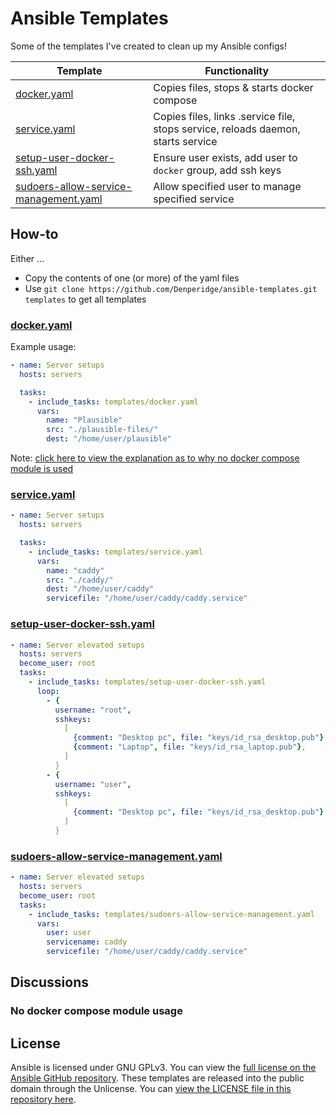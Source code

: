 # Ansible Templates
Some of the templates I've created to clean up my Ansible configs!


| Template                   | Functionality |
| -------------------------- | ------------- |
| [docker.yaml](#dockeryaml) | Copies files, stops & starts docker compose |
| [service.yaml](#serviceyaml) | Copies files, links .service file, stops service, reloads daemon, starts service |
| [setup-user-docker-ssh.yaml](#setup-user-docker-sshyaml) | Ensure user exists, add user to `docker` group, add ssh keys |
| [sudoers-allow-service-management.yaml](#sudoers-allow-service-managementyaml) | Allow specified user to manage specified service |


## How-to
Either ...
- Copy the contents of one (or more) of the yaml files
- Use `git clone https://github.com/Denperidge/ansible-templates.git templates` to get all templates

### [docker.yaml](docker.yaml)
Example usage:
```yaml
- name: Server setups
  hosts: servers

  tasks:
    - include_tasks: templates/docker.yaml
      vars:
        name: "Plausible"
        src: "./plausible-files/"
        dest: "/home/user/plausible"

```

Note: [click here to view the explanation as to why no docker compose module is used](#no-docker-compose-module-usage)

### [service.yaml](service.yaml)
```yaml
- name: Server setups
  hosts: servers

  tasks:
    - include_tasks: templates/service.yaml
      vars:
        name: "caddy"
        src: "./caddy/"
        dest: "/home/user/caddy"
        servicefile: "/home/user/caddy/caddy.service"

```

### [setup-user-docker-ssh.yaml](setup-user-docker-ssh.yaml)
```yaml
- name: Server elevated setups
  hosts: servers
  become_user: root
  tasks:
    - include_tasks: templates/setup-user-docker-ssh.yaml
      loop:
        - { 
          username: "root", 
          sshkeys: 
            [ 
              {comment: "Desktop pc", file: "keys/id_rsa_desktop.pub"}, 
              {comment: "Laptop", file: "keys/id_rsa_laptop.pub"}, 
            ] 
          }
        - { 
          username: "user",
          sshkeys: 
            [ 
              {comment: "Desktop pc", file: "keys/id_rsa_desktop.pub"} 
            ] 
          }
```

### [sudoers-allow-service-management.yaml](sudoers-allow-service-management.yaml)
```yaml
- name: Server elevated setups
  hosts: servers
  become_user: root
  tasks:
    - include_tasks: templates/sudoers-allow-service-management.yaml
      vars:
        user: user
        servicename: caddy
        servicefile: "/home/user/caddy/caddy.service"
```

## Discussions
### No docker compose module usage


## License
Ansible is licensed under GNU GPLv3. You can view the [full license on the Ansible GitHub repository](https://github.com/ansible/ansible/blob/devel/COPYING).
These templates are released into the public domain through the Unlicense. You can [view the LICENSE file in this repository here](LICENSE).
